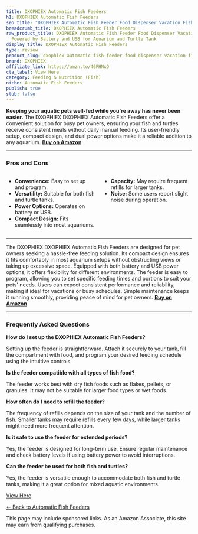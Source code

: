 ```yaml
---
title: DXOPHIEX Automatic Fish Feeders
h1: DXOPHIEX Automatic Fish Feeders
seo_title: "DXOPHIEX Automatic Fish Feeder Food Dispenser Vacation Fish\u2026"
breadcrumb_title: DXOPHIEX Automatic Fish Feeders
raw_product_title: DXOPHIEX Automatic Fish Feeder Food Dispenser Vacation Fish Feeder
  Powered by Battery and USB for Aquarium and Turtle Tank
display_title: DXOPHIEX Automatic Fish Feeders
type: review
product_slug: dxophiex-automatic-fish-feeder-food-dispenser-vacation-fish-feeder-powe-e3ff8055
brand: DXOPHIEX
affiliate_link: https://amzn.to/46PHNxO
cta_label: View Here
category: Feeding & Nutrition (Fish)
niche: Automatic Fish Feeders
publish: true
stub: false
---
```


<div id="intro" class="full-width">
  <p><strong>Keeping your aquatic pets well-fed while you're away has never been easier.</strong> The DXOPHIEX DXOPHIEX Automatic Fish Feeders offer a convenient solution for busy pet owners, ensuring your fish and turtles receive consistent meals without daily manual feeding. Its user-friendly setup, compact design, and dual power options make it a reliable addition to any aquarium. <a href="https://amzn.to/46PHNxO" rel="nofollow sponsored noopener" target="_blank"><strong>Buy on Amazon</strong></a></p>
</div>

<hr />
<h3 id="pros-cons">Pros and Cons</h3>
<div class="pc-grid" style="display:grid;grid-template-columns:1fr 1fr;gap:16px;">
  <ul>
    <li><strong>Convenience:</strong> Easy to set up and program.</li>
    <li><strong>Versatility:</strong> Suitable for both fish and turtle tanks.</li>
    <li><strong>Power Options:</strong> Operates on battery or USB.</li>
    <li><strong>Compact Design:</strong> Fits seamlessly into most aquariums.</li>
  </ul>
  <ul>
    <li><strong>Capacity:</strong> May require frequent refills for larger tanks.</li>
    <li><strong>Noise:</strong> Some users report slight noise during operation.</li>
  </ul>
</div>
<hr />

<div class="full-width">
  <p>The DXOPHIEX DXOPHIEX Automatic Fish Feeders are designed for pet owners seeking a hassle-free feeding solution. Its compact design ensures it fits comfortably in most aquarium setups without obstructing views or taking up excessive space. Equipped with both battery and USB power options, it offers flexibility for different environments. The feeder is easy to program, allowing you to set specific feeding times and portions to suit your pets' needs. Users can expect consistent performance and reliability, making it ideal for vacations or busy schedules. Simple maintenance keeps it running smoothly, providing peace of mind for pet owners. <a href="https://amzn.to/46PHNxO" rel="nofollow sponsored noopener" target="_blank"><strong>Buy on Amazon</strong></a></p>
</div>

<hr />
<h3 id="faqs">Frequently Asked Questions</h3>

<p><strong>How do I set up the DXOPHIEX Automatic Fish Feeders?</strong></p>
<p>Setting up the feeder is straightforward. Attach it securely to your tank, fill the compartment with food, and program your desired feeding schedule using the intuitive controls.</p>

<p><strong>Is the feeder compatible with all types of fish food?</strong></p>
<p>The feeder works best with dry fish foods such as flakes, pellets, or granules. It may not be suitable for larger food types or wet foods.</p>

<p><strong>How often do I need to refill the feeder?</strong></p>
<p>The frequency of refills depends on the size of your tank and the number of fish. Smaller tanks may require refills every few days, while larger tanks might need more frequent attention.</p>

<p><strong>Is it safe to use the feeder for extended periods?</strong></p>
<p>Yes, the feeder is designed for long-term use. Ensure regular maintenance and check battery levels if using battery power to avoid interruptions.</p>

<p><strong>Can the feeder be used for both fish and turtles?</strong></p>
<p>Yes, the feeder is versatile enough to accommodate both fish and turtle tanks, making it a great option for mixed aquatic environments.</p>
<p><a class="btn" href="https://amzn.to/46PHNxO" target="_blank" rel="nofollow sponsored noopener">View Here</a></p>
<p><a href="/roundups/feeding-nutrition-fish-/automatic-fish-feeders/">← Back to Automatic Fish Feeders</a></p>
<aside class="disclosure">This page may include sponsored links. As an Amazon Associate, this site may earn from qualifying purchases.</aside>

